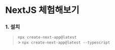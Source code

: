 # NextJS 체험해보기

### 1. 설치

> `npx create-next-app@latest`<br/> > `npx create-next-app@latest --typescript`
